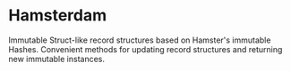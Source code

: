 # Hamsterdam #

Immutable Struct-like record structures based on Hamster's immutable Hashes.  Convenient methods for updating record structures and returning new immutable instances.

